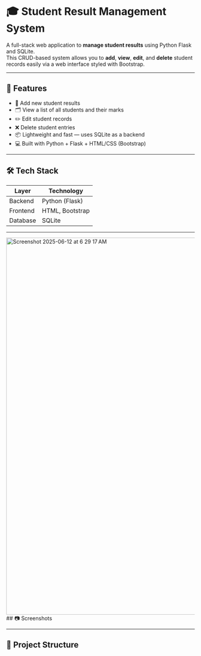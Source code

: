 # 🎓 Student Result Management System

A full-stack web application to **manage student results** using Python Flask and SQLite.  
This CRUD-based system allows you to **add**, **view**, **edit**, and **delete** student records easily via a web interface styled with Bootstrap.

---

## 🚀 Features

- 📝 Add new student results
- 🗂 View a list of all students and their marks
- ✏️ Edit student records
- ❌ Delete student entries
- 📦 Lightweight and fast — uses SQLite as a backend
- 💻 Built with Python + Flask + HTML/CSS (Bootstrap)

---

## 🛠️ Tech Stack

| Layer      | Technology       |
|------------|------------------|
| Backend    | Python (Flask)   |
| Frontend   | HTML, Bootstrap  |
| Database   | SQLite           |

---
<img width="1007" alt="Screenshot 2025-06-12 at 6 29 17 AM" src="https://github.com/user-attachments/assets/62fe13e4-0a55-41fe-907b-0dbf7e3af47d" />## 📷 Screenshots


---

## 📂 Project Structure

